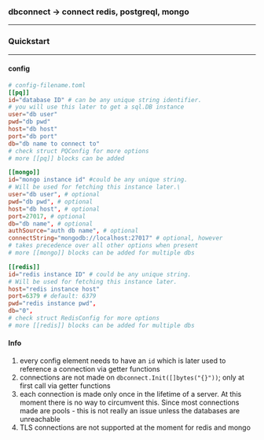 ### dbconnect -> connect redis, postgreql, mongo
***

### Quickstart
***


#### config

```toml
# config-filename.toml
[[pq]]
id="database ID" # can be any unique string identifier.
# you will use this later to get a sql.DB instance
user="db user"
pwd="db pwd"
host="db host"
port="db port"
db="db name to connect to"
# check struct PQConfig for more options
# more [[pq]] blocks can be added

[[mongo]]
id="mongo instance id" #could be any unique string.
# Will be used for fetching this instance later.\
user="db user", # optional
pwd="db pwd", # optional
host="db host", # optional
port=27017, # optional
db="db name", # optional
authSource="auth db name", # optional
connectString="mongodb://localhost:27017" # optional, however
# takes precedence over all other options when present
# more [[mongo]] blocks can be added for multiple dbs

[[redis]]
id="redis instance ID" # could be any unique string.
# Will be used for fetching this instance later.
host="redis instance host"
port=6379 # default: 6379
pwd="redis instance pwd",
db="0",
# check struct RedisConfig for more options
# more [[redis]] blocks can be added for multiple dbs
```

#### Info

1. every config element needs to have an `id` which is later used
   to reference a connection via getter functions
2. connections are not made on `dbconnect.Init([]bytes("{}"))`; only
   at first call via getter functions
3. each connection is made only once in the lifetime of a server. At this
   moment there is no way to circumvent this. Since most connections made
   are pools - this is not really an issue unless the databases are unreachable
4. TLS connections are not supported at the moment for redis and mongo